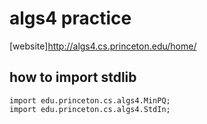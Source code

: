 # algs4 practice
[website]http://algs4.cs.princeton.edu/home/


## how to import stdlib
```
import edu.princeton.cs.algs4.MinPQ;
import edu.princeton.cs.algs4.StdIn;
```
